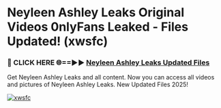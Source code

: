 # Neyleen Ashley Leaks Original Videos 0nlyFans Leaked - Files Updated! (xwsfc)

<h3>🔴 CLICK HERE 🌐==►► <a href="https://tinyurl.com/x26r9saj" rel="nofollow">Neyleen Ashley Leaks Updated Files</a></h3>

Get Neyleen Ashley Leaks and all content. Now you can access all videos and pictures of Neyleen Ashley Leaks. New Updated Files 2025!

[![xwsfc](https://i.imgur.com/LkgZPqh.gif)](https://tinyurl.com/x26r9saj)
